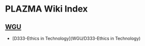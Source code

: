 # PLAZMA Wiki Index

## [WGU](/WGU/index.md)
- [D333-Ethics in Technology](WGU/D333-Ethics in Technology)
